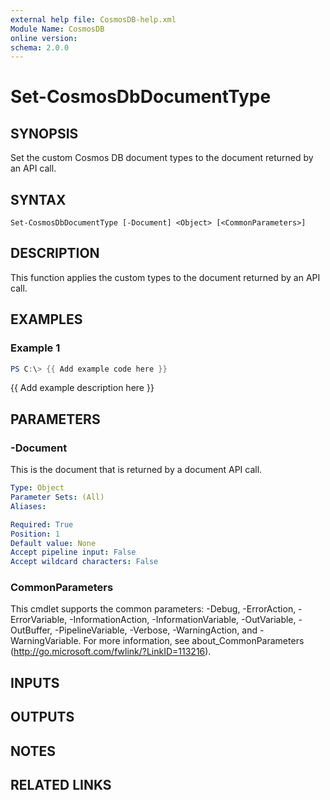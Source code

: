 ```yaml
---
external help file: CosmosDB-help.xml
Module Name: CosmosDB
online version:
schema: 2.0.0
---
```


# Set-CosmosDbDocumentType

## SYNOPSIS
Set the custom Cosmos DB document types to the document returned
by an API call.

## SYNTAX

```
Set-CosmosDbDocumentType [-Document] <Object> [<CommonParameters>]
```

## DESCRIPTION
This function applies the custom types to the document returned
by an API call.

## EXAMPLES

### Example 1
```powershell
PS C:\> {{ Add example code here }}
```

{{ Add example description here }}

## PARAMETERS

### -Document
This is the document that is returned by a document API call.

```yaml
Type: Object
Parameter Sets: (All)
Aliases:

Required: True
Position: 1
Default value: None
Accept pipeline input: False
Accept wildcard characters: False
```

### CommonParameters
This cmdlet supports the common parameters: -Debug, -ErrorAction, -ErrorVariable, -InformationAction, -InformationVariable, -OutVariable, -OutBuffer, -PipelineVariable, -Verbose, -WarningAction, and -WarningVariable.
For more information, see about_CommonParameters (http://go.microsoft.com/fwlink/?LinkID=113216).

## INPUTS

## OUTPUTS

## NOTES

## RELATED LINKS
